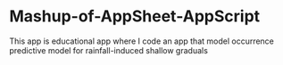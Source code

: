 # Mashup-of-AppSheet-AppScript
This app is educational app where I code an app that model occurrence predictive model for rainfall-induced shallow graduals
